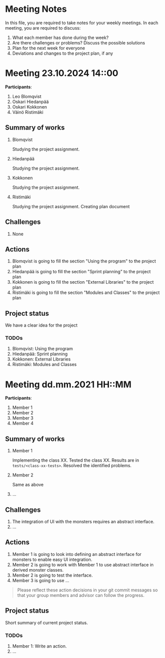 # Meeting Notes
In this file, you are required to take notes for your weekly meetings. 
In each meeting, you are required to discuss:

1. What each member has done during the week?
2. Are there challenges or problems? Discuss the possible solutions
3. Plan for the next week for everyone
4. Deviations and changes to the project plan, if any


# Meeting 23.10.2024 14::00

**Participants**: 
1. Leo Blomqvist
2. Oskari Hiedanpää
3. Oskari Kokkonen
4. Väinö Ristimäki 

## Summary of works
1. Blomqvist
   
   Studying the project assignment.

2. Hiedanpää

   Studying the project assignment.

3. Kokkonen
   
   Studying the project assignment.

4. Ristimäki
   
   Studying the project assignment.
   Creating plan document


## Challenges

1. None

## Actions
1. Blomqvist is going to fill the section "Using the program" to the project plan
2. Hiedanpää is going to fill the section "Sprint planning" to the project plan
3. Kokkonen is going to fill the section "External Libraries" to the project plan
4. Ristimäki is going to fill the section "Modules and Classes" to the project plan

## Project status 
We have a clear idea for the project

### TODOs
1. Blomqvist: Using the program
2. Hiedanpää: Sprint planning
3. Kokkonen: External Libraries
4. Ristimäki: Modules and Classes







# Meeting dd.mm.2021 HH::MM

**Participants**: 
1. Member 1
2. Member 2
3. Member 3
4. Member 4 

## Summary of works
1. Member 1 
   
   Implementing the class XX. Tested the class XX. 
   Results are in `tests/<class-xx-tests>`. Resolved the identified problems.

2. Member 2

   Same as above

3. ...



## Challenges

1. The integration of UI with the monsters requires an abstract interface.
2. ...

## Actions
1. Member 1 is going to look into defining an abstract interface for monsters 
   to enable easy UI integration.
2. Member 2 is going to work with Member 1 to use abstract interface in derived 
   monster classes.
3. Member 2 is going to test the interface.
4. Member 3 is going to use ...

> Please reflect these action decisions in your git commit messages so that 
> your group members and advisor can follow the progress.

## Project status 
Short summary of current project status. 

### TODOs
1. Member 1: Write an action.
2. ...